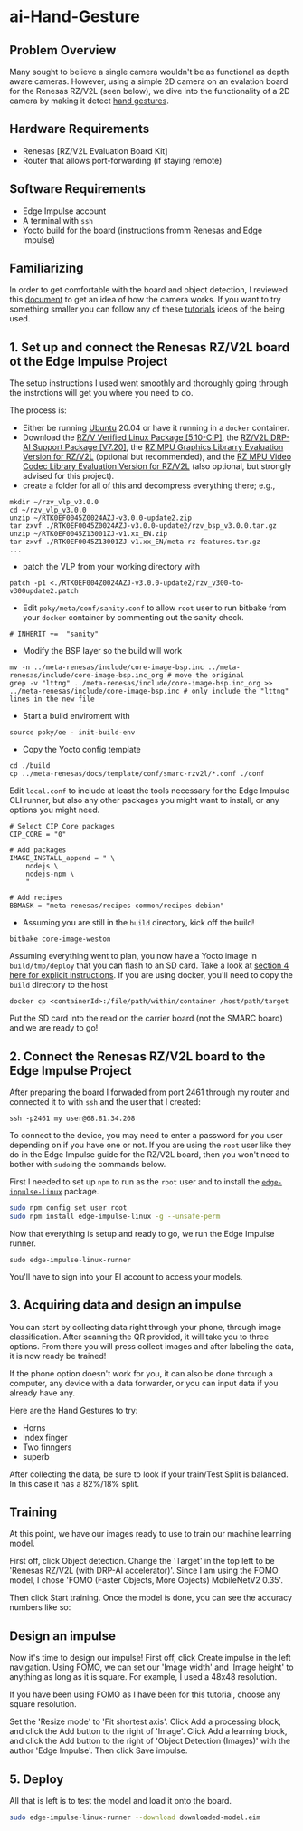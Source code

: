 # ai-Hand-Gesture
## Problem Overview

Many sought to believe a single camera wouldn't be as functional as depth aware cameras. However, using a simple 2D camera on an evalation board for the Renesas RZ/V2L (seen below), we dive into the functionality of a 2D camera by making it detect [hand gestures]().


## Hardware Requirements
  - Renesas [RZ/V2L Evaluation Board Kit]
  - Router that allows port-forwarding (if staying remote)
 
 ## Software Requirements
  - Edge Impulse account
  - A terminal with `ssh`
  - Yocto build for the board (instructions fromm Renesas and Edge Impulse)
  
  ## Familiarizing

  
  In order to get comfortable with the board and object detection, I reviewed this [document](https://docs.edgeimpulse.com/docs/tutorials/object-detection) to get an idea of how the camera works. If you want to try something smaller you can follow any of these [tutorials](https://docs.edgeimpulse.com/docs/tutorials/image-classification) ideos of the   being used.  
     
     
     
  ## 1. Set up and connect the Renesas RZ/V2L board ot the Edge Impulse Project
   
The setup instructions I used went smoothly and thoroughly going through the instrctions will get you where you need to do. 

The process is:
- Either be running [Ubuntu](https://ubuntu.com) 20.04 or have it running in a `docker` container.
- Download the [RZ/V Verified Linux Package [5.10-CIP]](https://www.renesas.com/eu/en/software-tool/rzv-verified-linux-package), the [RZ/V2L DRP-AI Support Package [V7.20]](https://www.renesas.com/eu/en/products/microcontrollers-microprocessors/rz-arm-based-high-end-32-64-bit-mpus/rzv2l-drp-ai-support-package), the [RZ MPU Graphics Librarry Evaluation Version for RZ/V2L](https://www.renesas.com/eu/en/products/microcontrollers-microprocessors/rz-arm-based-high-end-32-64-bit-mpus/rz-mpu-graphics-library-evaluation-version-rzv2l) (optional but recommended), and the [RZ MPU Video Codec Library Evaluation Version for RZ/V2L](https://www.renesas.com/eu/en/products/microcontrollers-microprocessors/rz-arm-based-high-end-32-64-bit-mpus/rz-mpu-video-codec-library-evaluation-version-rzv2l) (also optional, but strongly advised for this project).
- create a folder for all of this and decompress everything there; e.g.,
```
mkdir ~/rzv_vlp_v3.0.0
cd ~/rzv_vlp_v3.0.0
unzip ~/RTK0EF0045Z0024AZJ-v3.0.0-update2.zip
tar zxvf ./RTK0EF0045Z0024AZJ-v3.0.0-update2/rzv_bsp_v3.0.0.tar.gz
unzip ~/RTK0EF0045Z13001ZJ-v1.xx_EN.zip
tar zxvf ./RTK0EF0045Z13001ZJ-v1.xx_EN/meta-rz-features.tar.gz
...
```
- patch the VLP from your working directory with
```
patch -p1 <./RTK0EF004Z0024AZJ-v3.0.0-update2/rzv_v300-to-v300update2.patch
```
- Edit `poky/meta/conf/sanity.conf` to allow `root` user to run bitbake from your `docker` container by commenting out the sanity check.
```
# INHERIT +=  "sanity"
```
- Modify the BSP layer so the build will work
```
mv -n ../meta-renesas/include/core-image-bsp.inc ../meta-renesas/include/core-image-bsp.inc_org # move the original
grep -v "lttng" ../meta-renesas/include/core-image-bsp.inc_org >> ../meta-renesas/include/core-image-bsp.inc # only include the "lttng" lines in the new file
```
- Start a build enviroment with
```
source poky/oe - init-build-env
```
- Copy the Yocto config template
```
cd ./build
cp ../meta-renesas/docs/template/conf/smarc-rzv2l/*.conf ./conf
```
Edit `local.conf` to include at least the tools necessary for the Edge Impulse CLI runner, but also any other packages you might want to install, or any options you might need.
```
# Select CIP Core packages
CIP_CORE = "0"

# Add packages
IMAGE_INSTALL_append = " \
    nodejs \
    nodejs-npm \
    "

# Add recipes
BBMASK = "meta-renesas/recipes-common/recipes-debian"
```
- Assuming you are still in the `build` directory, kick off the build!
```
bitbake core-image-weston
```
Assuming everything went to plan, you now have a Yocto image in `build/tmp/deploy` that you can flash to an SD card. Take a look at [section 4 here for explicit instructions](https://renesas.info/wiki/RZ-V/RZ-V2L_SMARC). If you are using docker, you'll need to copy the `build` directory to the host
```
docker cp <containerId>:/file/path/within/container /host/path/target
```
Put the SD card into the read on the carrier board (not the SMARC board) and we are ready to go!

 ## 2. Connect the Renesas RZ/V2L board to the Edge Impulse Project
 After preparing the board I forwaded from port 2461 through my router and connected it to with `ssh` and the user that I created:
 ```
 ssh -p2461 my user@68.81.34.208
 ```
 To connect to the device, you may need to enter a password for you user depending
 on if you have one or not. If you are using the `root` user like they do in the
 Edge Impulse guide for the RZ/V2L board, then you won't need to bother with
 `sudo`ing the commands below.

 First I needed to set up `npm` to run as the `root` user and to install
 the [`edge-inpulse-linux`](https://github.com/edgeimpulse/edge-impulse-linux-cli) package.

 ```sh
 sudo npm config set user root
 sudo npm install edge-impulse-linux -g --unsafe-perm
 ```

 Now that everything is setup and ready to go, we run the Edge Impulse runner.

 ```ssh
 sudo edge-impulse-linux-runner
 ```

 You'll have to sign into your EI account to access your models.

## 3. Acquiring data and design an impulse 
    
You can start by collecting data right through your phone, through image classification. After scanning the QR provided, it will take you to three options. From there you will press collect images and after labeling the data, it is now ready be trained!

If the phone option doesn't work for you, it can also be done through a computer, any device with a data forwarder, or you can input data if you already have any. 

Here are the Hand Gestures to try:
- Horns
- Index finger
- Two finngers
- superb

After collecting the data, be sure to look if your train/Test Split is balanced. In this case it has a 82%/18% split. 

## Training 
At this point, we have our images ready to use to train our machine learning model.

First off, click Object detection. Change the 'Target' in the top left to be 'Renesas RZ/V2L (with DRP-AI accelerator)'. Since I am using the FOMO model, I chose 'FOMO (Faster Objects, More Objects) MobileNetV2 0.35'. 

 Then click Start training. Once the model is done, you can see the accuracy numbers like so:

## Design an impulse
Now it's time to design our impulse! First off, click Create impulse in the left navigation. Using FOMO, we can set our 'Image width' and 'Image height' to anything as long as it is square. For example, I used a 48x48 resolution.

 If you have been using FOMO as I have been for this tutorial, choose any square resolution.

Set the 'Resize mode' to 'Fit shortest axis'. Click Add a processing block, and click the Add button to the right of 'Image'. Click Add a learning block, and click the Add button to the right of 'Object Detection (Images)' with the author 'Edge Impulse'. Then click Save impulse.

    
## 5. Deploy
All that is left is to test the model and load it onto the board. 

 ```sh
 sudo edge-impulse-linux-runner --download downloaded-model.eim
 ```
 
       
 
 
 
 

   
  
 


